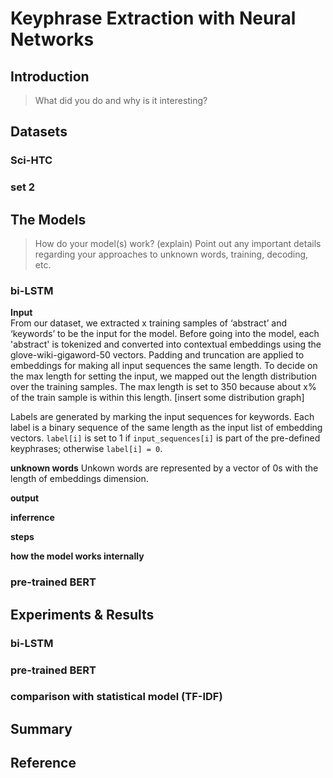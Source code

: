 # Keyphrase Extraction with Neural Networks

## Introduction

> What did you do and why is it interesting?

## Datasets

### Sci-HTC

### set 2

## The Models

> How do your model(s) work? (explain) Point out any important details regarding your approaches to unknown words, training, decoding, etc.

### bi-LSTM

**Input**  
From our dataset, we extracted x training samples of ‘abstract’ and ‘keywords’ to be the input for the model. Before going into the model, each 'abstract' is tokenized and converted into contextual embeddings using the glove-wiki-gigaword-50 vectors. Padding and truncation are applied to embeddings for making all input sequences the same length.
To decide on the max length for setting the input, we mapped out the length distribution over the training samples. The max length is set to 350 because about x% of the train sample is within this length.
[insert some distribution graph]

Labels are generated by marking the input sequences for keywords. Each label is a binary sequence of the same length as the input list of embedding vectors. `label[i]` is set to 1 if `input_sequences[i]` is part of the pre-defined keyphrases; otherwise `label[i] = 0`.

**unknown words**
Unkown words are represented by a vector of 0s with the length of embeddings dimension.

**output**

**inferrence**

**steps**

**how the model works internally**

### pre-trained BERT

## Experiments & Results

### bi-LSTM

### pre-trained BERT

### comparison with statistical model (TF-IDF)

## Summary

## Reference
